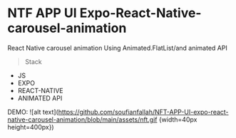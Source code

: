 # NTF APP UI  Expo-React-Native-carousel-animation
React Native carousel animation Using Animated.FlatList/and animated API
>Stack
- JS
- EXPO
- REACT-NATIVE
- ANIMATED API

DEMO:
![alt text](https://github.com/soufianfallah/NFT-APP-UI-expo-react-native-carousel-animation/blob/main/assets/nft.gif {width=40px height=400px})
